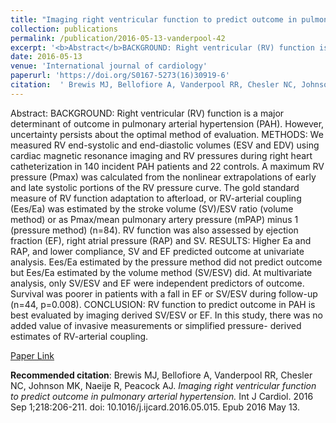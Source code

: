 ```yaml
--- 
title: "Imaging right ventricular function to predict outcome in pulmonary arterial hypertension." 
collection: publications 
permalink: /publication/2016-05-13-vanderpool-42 
excerpt: '<b>Abstract</b>BACKGROUND: Right ventricular (RV) function is a major determinant of outcome in pulmonary arterial hypertension (PAH). However, uncertainty persists about the optimal method of evaluation. METHODS: We measured RV end-systolic and end-diastolic volumes (ESV and EDV) using cardiac magnetic resonance imaging and RV pressures [...]' 
date: 2016-05-13 
venue: 'International journal of cardiology' 
paperurl: 'https://doi.org/S0167-5273(16)30919-6' 
citation:  ' Brewis MJ, Bellofiore A, Vanderpool RR, Chesler NC, Johnson MK, Naeije R, Peacock AJ. <i>Imaging right ventricular function to predict outcome in pulmonary arterial hypertension.</i> Int J Cardiol. 2016 Sep 1;218:206-211. doi: 10.1016/j.ijcard.2016.05.015. Epub 2016 May 13.' 
--- 
```

Abstract:  BACKGROUND: Right ventricular (RV) function is a major determinant of outcome in pulmonary arterial hypertension (PAH). However, uncertainty persists about the optimal method of evaluation. METHODS: We measured RV end-systolic and end-diastolic volumes (ESV and EDV) using cardiac magnetic resonance imaging and RV pressures during right heart catheterization in 140 incident PAH patients and 22 controls. A maximum RV pressure (Pmax) was calculated from the nonlinear extrapolations of early and late systolic portions of the RV pressure curve. The gold standard measure of RV function adaptation to afterload, or RV-arterial coupling (Ees/Ea) was estimated by the stroke volume (SV)/ESV ratio (volume method) or as Pmax/mean pulmonary artery pressure (mPAP) minus 1 (pressure method) (n=84). RV function was also assessed by ejection fraction (EF), right atrial pressure (RAP) and SV. RESULTS: Higher Ea and RAP, and lower compliance, SV and EF predicted outcome at univariate analysis. Ees/Ea estimated by the pressure method did not predict outcome but Ees/Ea estimated by the volume method (SV/ESV) did. At multivariate analysis, only SV/ESV and EF were independent predictors of outcome. Survival was poorer in patients with a fall in EF or SV/ESV during follow-up (n=44, p=0.008). CONCLUSION: RV function to predict outcome in PAH is best evaluated by imaging derived SV/ESV or EF. In this study, there was no added value of invasive measurements or simplified pressure- derived estimates of RV-arterial coupling.  
 
[Paper Link](https://doi.org/S0167-5273(16)30919-6) 
 
<b>Recommended citation</b>:  Brewis MJ, Bellofiore A, Vanderpool RR, Chesler NC, Johnson MK, Naeije R, Peacock AJ. <i>Imaging right ventricular function to predict outcome in pulmonary arterial hypertension.</i> Int J Cardiol. 2016 Sep 1;218:206-211. doi: 10.1016/j.ijcard.2016.05.015. Epub 2016 May 13. 
